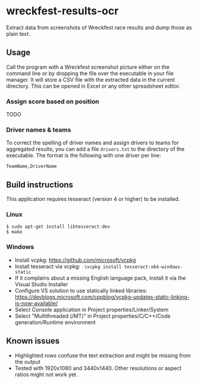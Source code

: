 # wreckfest-results-ocr

Extract data from screenshots of Wreckfest race results and dump those as plain text.

## Usage

Call the program with a Wreckfest screenshot picture either on the command line or by dropping the file over the executable in your file manager.
It will store a CSV file with the extracted data in the current directory. This can be opened in Excel or any other spreadsheet editor.

### Assign score based on position

TODO

### Driver names & teams

To correct the spelling of driver names and assign drivers to teams for
aggregated results, you can add a file `drivers.txt` to the directory of the
executable. The format is the following with one driver per line:

```
TeamName,DriverName
```

## Build instructions

This application requires tesseract (version 4 or higher) to be installed. 

### Linux

```
$ sudo apt-get install libtesseract-dev
$ make
```

### Windows

* Install vcpkg: https://github.com/microsoft/vcpkg
* Install tesseract via vcpkg: `.\vcpkg install tesseract:x64-windows-static`
* If it complains about a missing English language pack, install it via the Visual Studio Installer
* Configure VS solution to use statically linked libraries: https://devblogs.microsoft.com/cppblog/vcpkg-updates-static-linking-is-now-available/
* Select Console application in Project properties/Linker/System
* Select "Multithreaded (/MT)" in Project properties/C/C++/Code generation/Runtime environment

## Known issues

* Highlighted rows confuse the text extraction and might be missing from the output
* Tested with 1920x1080 and 3440x1440. Other resolutions or aspect ratios might not work yet.
